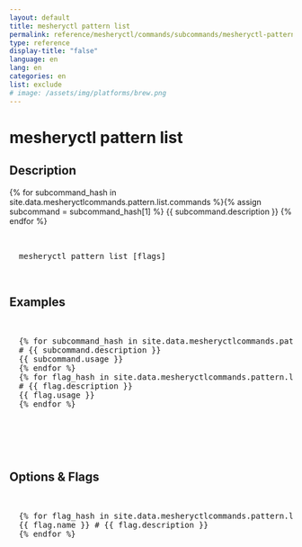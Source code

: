 ```yaml
---
layout: default
title: mesheryctl pattern list
permalink: reference/mesheryctl/commands/subcommands/mesheryctl-pattern-list
type: reference
display-title: "false"
language: en
lang: en
categories: en
list: exclude
# image: /assets/img/platforms/brew.png
---
```


<!-- Copy this template to create individual doc pages for each mesheryctl commands -->

<!-- Name of the command -->
# mesheryctl pattern list

<!-- Description of the command. Preferably a paragraph -->
## Description

{% for subcommand_hash in site.data.mesheryctlcommands.pattern.list.commands %}{% assign subcommand = subcommand_hash[1] %}
{{ subcommand.description }}
{% endfor %}

<!-- Basic usage of the command -->
<pre class="codeblock-pre">
  <div class="codeblock">
  mesheryctl pattern list [flags] 
  </div>
</pre>

## Examples

<pre class="codeblock-pre">
  <div class="codeblock">
  {% for subcommand_hash in site.data.mesheryctlcommands.pattern.list.commands %}{% assign subcommand = subcommand_hash[1] %}
  # {{ subcommand.description }}
  {{ subcommand.usage }}
  {% endfor %}
  {% for flag_hash in site.data.mesheryctlcommands.pattern.list.flags %}{% assign flag = flag_hash[1] %}
  # {{ flag.description }}
  {{ flag.usage }}
  {% endfor %}
  </div>
 </pre>
 <br/>

<!-- Options/Flags available in this command -->
## Options & Flags

<pre class="codeblock-pre">
  <div class="codeblock">
  {% for flag_hash in site.data.mesheryctlcommands.pattern.list.flags %}{% assign flag = flag_hash[1] %}
  {{ flag.name }} # {{ flag.description }}
  {% endfor %}
  </div>
</pre>
<br/>
